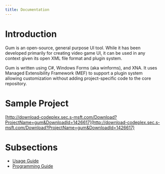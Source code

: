 ```yaml
---
title: Documentation
---
```


# Introduction

Gum is an open-source, general purpose UI tool.  While it has been developed primarily for creating video game UI, it can be used in any context given its open XML file format and plugin system.

Gum is written using C#, Windows Forms (aka winforms), and XNA.  It uses Managed Extensibility Framework (MEF) to support a plugin system allowing customization without adding project-specific code to the core repository.

# Sample Project

[http://download-codeplex.sec.s-msft.com/Download?ProjectName=gum&DownloadId=1426617](http://download-codeplex.sec.s-msft.com/Download?ProjectName=gum&DownloadId=1426617)

# Subsections

* [Usage Guide](Usage-Guide)
* [Programming Guide](Programming-Guide)
